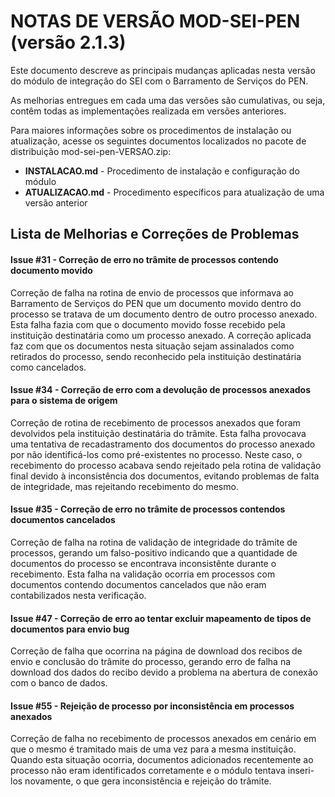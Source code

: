 # NOTAS DE VERSÃO MOD-SEI-PEN (versão 2.1.3)

Este documento descreve as principais mudanças aplicadas nesta versão do módulo de integração do SEI com o Barramento de Serviços do PEN. 

As melhorias entregues em cada uma das versões são cumulativas, ou seja, contêm todas as implementações realizada em versões anteriores.

Para maiores informações sobre os procedimentos de instalação ou atualização, acesse os seguintes documentos localizados no pacote de distribuição mod-sei-pen-VERSAO.zip:

* **INSTALACAO.md** - Procedimento de instalação e configuração do módulo
* **ATUALIZACAO.md** - Procedimento específicos para atualização de uma versão anterior


## Lista de Melhorias e Correções de Problemas


#### Issue #31 - Correção de erro no trâmite de processos contendo documento movido

Correção de falha na rotina de envio de processos que informava ao Barramento de Serviços do PEN que um documento movido dentro do processo 
se tratava de um documento dentro de outro processo anexado. Esta falha fazia com que o documento movido fosse recebido pela instituição 
destinatária como um processo anexado. A correção aplicada faz com que os documentos nesta situação sejam assinalados como retirados do processo, 
sendo reconhecido pela instituição destinatária como cancelados.


#### Issue #34 - Correção de erro com a devolução de processos anexados para o sistema de origem

Correção de rotina de recebimento de processos anexados que foram devolvidos pela instituição destinatária do trâmite. 
Esta falha provocava uma tentativa de recadastramento dos documentos do processo anexado por não identificá-los como pré-existentes no processo. Neste 
caso, o recebimento do processo acabava sendo rejeitado pela rotina de validação final devido à inconsistência dos documentos, evitando 
problemas de falta de integridade, mas rejeitando recebimento do mesmo.


#### Issue #35 - Correção de erro no trâmite de processos contendos documentos cancelados

Correção de falha na rotina de validação de integridade do trâmite de processos, gerando um falso-positivo indicando que a quantidade de documentos 
do processo se encontrava inconsistênte durante o recebimento. Esta falha na validação ocorria em processos com documentos contendo documentos cancelados 
que não eram contabilizados nesta verificação.


#### Issue #47 - Correção de erro ao tentar excluir mapeamento de tipos de documentos para envio bug

Correção de falha que ocorrina na página de download dos recibos de envio e conclusão do trâmite do processo, gerando erro de falha na download dos dados do recibo devido a problema na abertura de conexão com o banco de dados.


#### Issue #55 - Rejeição de processo por inconsistência em processos anexados

Correção de falha no recebimento de processos anexados em cenário em que o mesmo é tramitado mais de uma vez para a mesma instituição. Quando esta situação ocorria, documentos adicionados recentemente ao processo não eram identificados corretamente e o módulo tentava inseri-los novamente, o que gera inconsistência e rejeição do trâmite.

